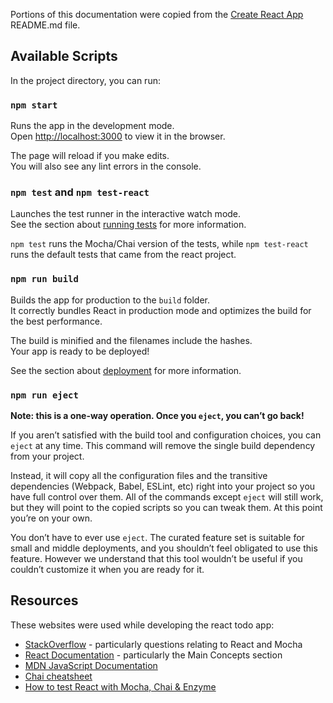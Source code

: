 Portions of this documentation were copied from the [Create React App](https://github.com/facebook/create-react-app) README.md file.

## Available Scripts

In the project directory, you can run:

### `npm start`

Runs the app in the development mode.<br>
Open [http://localhost:3000](http://localhost:3000) to view it in the browser.

The page will reload if you make edits.<br>
You will also see any lint errors in the console.

### `npm test` and `npm test-react`

Launches the test runner in the interactive watch mode.<br>
See the section about [running tests](https://facebook.github.io/create-react-app/docs/running-tests) for more information.

`npm test` runs the Mocha/Chai version of the tests, while `npm test-react` runs the default tests that came from the react project.

### `npm run build`

Builds the app for production to the `build` folder.<br>
It correctly bundles React in production mode and optimizes the build for the best performance.

The build is minified and the filenames include the hashes.<br>
Your app is ready to be deployed!

See the section about [deployment](https://facebook.github.io/create-react-app/docs/deployment) for more information.

### `npm run eject`

**Note: this is a one-way operation. Once you `eject`, you can’t go back!**

If you aren’t satisfied with the build tool and configuration choices, you can `eject` at any time. This command will remove the single build dependency from your project.

Instead, it will copy all the configuration files and the transitive dependencies (Webpack, Babel, ESLint, etc) right into your project so you have full control over them. All of the commands except `eject` will still work, but they will point to the copied scripts so you can tweak them. At this point you’re on your own.

You don’t have to ever use `eject`. The curated feature set is suitable for small and middle deployments, and you shouldn’t feel obligated to use this feature. However we understand that this tool wouldn’t be useful if you couldn’t customize it when you are ready for it.

## Resources

These websites were used while developing the react todo app:
 - [StackOverflow](https://stackoverflow.com/questions/) - particularly questions relating to React and Mocha
 - [React Documentation](https://reactjs.org/docs/getting-started.html) - particularly the Main Concepts section
 - [MDN JavaScript Documentation](https://developer.mozilla.org/en-US/docs/Web/JavaScript/Reference)
 - [Chai cheatsheet](https://devhints.io/chai)
 - [How to test React with Mocha, Chai & Enzyme](https://www.robinwieruch.de/react-testing-mocha-chai-enzyme-sinon)